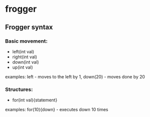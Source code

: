 # frogger

## Frogger syntax
### Basic movement:
- left(int val)
- right(int val)
- down(int val)
- up(int val)

examples: 
left - moves to the left by 1, down(20) - moves done by 20

### Structures:
- for(int val){statement}

examples: for(10){down} - executes down 10 times

